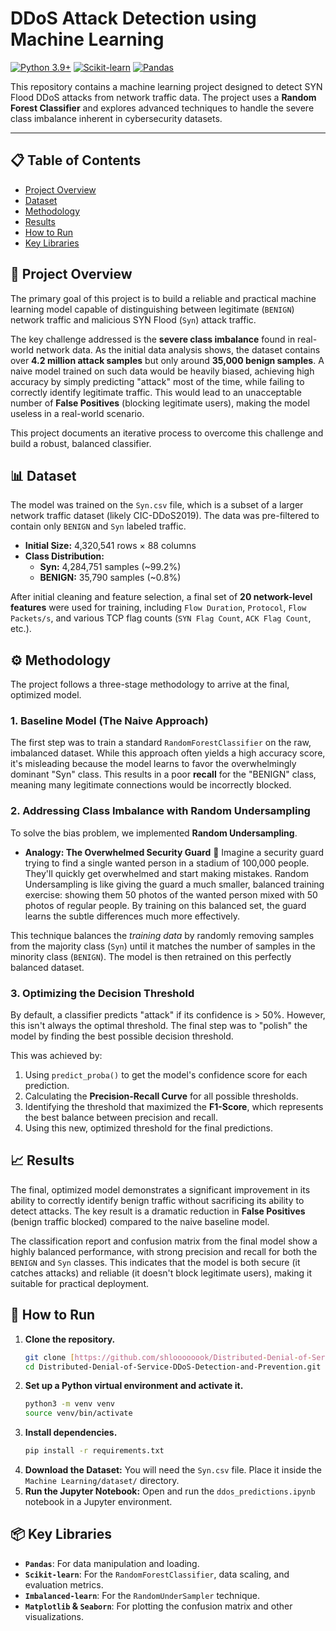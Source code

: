 # DDoS Attack Detection using Machine Learning

[![Python 3.9+](https://img.shields.io/badge/Python-3.9+-blue.svg)](https://www.python.org/downloads/)
[![Scikit-learn](https://img.shields.io/badge/Scikit--learn-1.4+-orange)](https://scikit-learn.org/stable/)
[![Pandas](https://img.shields.io/badge/Pandas-2.2+-green)](https://pandas.pydata.org/)

This repository contains a machine learning project designed to detect SYN Flood DDoS attacks from network traffic data. The project uses a **Random Forest Classifier** and explores advanced techniques to handle the severe class imbalance inherent in cybersecurity datasets.

---

## 📋 Table of Contents
- [Project Overview](#-project-overview)
- [Dataset](#-dataset)
- [Methodology](#-methodology)
- [Results](#-results)
- [How to Run](#-how-to-run)
- [Key Libraries](#-key-libraries)

## 🎯 Project Overview

The primary goal of this project is to build a reliable and practical machine learning model capable of distinguishing between legitimate (`BENIGN`) network traffic and malicious SYN Flood (`Syn`) attack traffic.

The key challenge addressed is the **severe class imbalance** found in real-world network data. As the initial data analysis shows, the dataset contains over **4.2 million attack samples** but only around **35,000 benign samples**. A naive model trained on such data would be heavily biased, achieving high accuracy by simply predicting "attack" most of the time, while failing to correctly identify legitimate traffic. This would lead to an unacceptable number of **False Positives** (blocking legitimate users), making the model useless in a real-world scenario.

This project documents an iterative process to overcome this challenge and build a robust, balanced classifier.

## 📊 Dataset

The model was trained on the `Syn.csv` file, which is a subset of a larger network traffic dataset (likely CIC-DDoS2019). The data was pre-filtered to contain only `BENIGN` and `Syn` labeled traffic.

- **Initial Size:** 4,320,541 rows × 88 columns
- **Class Distribution:**
  - **Syn:** 4,284,751 samples (~99.2%)
  - **BENIGN:** 35,790 samples (~0.8%)

After initial cleaning and feature selection, a final set of **20 network-level features** were used for training, including `Flow Duration`, `Protocol`, `Flow Packets/s`, and various TCP flag counts (`SYN Flag Count`, `ACK Flag Count`, etc.).

## ⚙️ Methodology

The project follows a three-stage methodology to arrive at the final, optimized model.

### 1. Baseline Model (The Naive Approach)
The first step was to train a standard `RandomForestClassifier` on the raw, imbalanced dataset. While this approach often yields a high accuracy score, it's misleading because the model learns to favor the overwhelmingly dominant "Syn" class. This results in a poor **recall** for the "BENIGN" class, meaning many legitimate connections would be incorrectly blocked.

### 2. Addressing Class Imbalance with Random Undersampling
To solve the bias problem, we implemented **Random Undersampling**.

- **Analogy: The Overwhelmed Security Guard** 👮
  Imagine a security guard trying to find a single wanted person in a stadium of 100,000 people. They'll quickly get overwhelmed and start making mistakes. Random Undersampling is like giving the guard a much smaller, balanced training exercise: showing them 50 photos of the wanted person mixed with 50 photos of regular people. By training on this balanced set, the guard learns the subtle differences much more effectively.

This technique balances the *training data* by randomly removing samples from the majority class (`Syn`) until it matches the number of samples in the minority class (`BENIGN`). The model is then retrained on this perfectly balanced dataset.

### 3. Optimizing the Decision Threshold
By default, a classifier predicts "attack" if its confidence is > 50%. However, this isn't always the optimal threshold. The final step was to "polish" the model by finding the best possible decision threshold.

This was achieved by:
1.  Using `predict_proba()` to get the model's confidence score for each prediction.
2.  Calculating the **Precision-Recall Curve** for all possible thresholds.
3.  Identifying the threshold that maximized the **F1-Score**, which represents the best balance between precision and recall.
4.  Using this new, optimized threshold for the final predictions.

## 📈 Results

The final, optimized model demonstrates a significant improvement in its ability to correctly identify benign traffic without sacrificing its ability to detect attacks. The key result is a dramatic reduction in **False Positives** (benign traffic blocked) compared to the naive baseline model.

The classification report and confusion matrix from the final model show a highly balanced performance, with strong precision and recall for both the `BENIGN` and `Syn` classes. This indicates that the model is both secure (it catches attacks) and reliable (it doesn't block legitimate users), making it suitable for practical deployment.

## 🚀 How to Run

1.  **Clone the repository.**
    ```bash
    git clone [https://github.com/shloooooook/Distributed-Denial-of-Service-DDoS-Detection-and-Prevention.git](https://github.com/shloooooook/Distributed-Denial-of-Service-DDoS--Detection-and-Prevention.git)
    cd Distributed-Denial-of-Service-DDoS-Detection-and-Prevention.git
    ```
2.  **Set up a Python virtual environment and activate it.**
    ```bash
    python3 -m venv venv
    source venv/bin/activate
    ```
3.  **Install dependencies.**
    ```bash
    pip install -r requirements.txt
    ```
4.  **Download the Dataset:** You will need the `Syn.csv` file. Place it inside the `Machine Learning/dataset/` directory.
5.  **Run the Jupyter Notebook:** Open and run the `ddos_predictions.ipynb` notebook in a Jupyter environment.

## 📦 Key Libraries
- **`Pandas`**: For data manipulation and loading.
- **`Scikit-learn`**: For the `RandomForestClassifier`, data scaling, and evaluation metrics.
- **`Imbalanced-learn`**: For the `RandomUnderSampler` technique.
- **`Matplotlib` & `Seaborn`**: For plotting the confusion matrix and other visualizations.